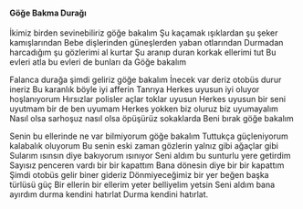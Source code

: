 #### Göğe Bakma Durağı

İkimiz birden sevinebiliriz göğe bakalım
Şu kaçamak ışıklardan şu şeker kamışlarından
Bebe dişlerinden güneşlerden yaban otlarından
Durmadan harcadığım şu gözlerimi al kurtar
Şu aranıp duran korkak ellerimi tut
Bu evleri atla bu evleri de bunları da
Göğe bakalım

Falanca durağa şimdi geliriz göğe bakalım
İnecek var deriz otobüs durur ineriz
Bu karanlık böyle iyi afferin Tanrıya
Herkes uyusun iyi oluyor hoşlanıyorum
Hırsızlar polisler açlar toklar uyusun
Herkes uyusun bir seni uyutmam bir de ben uyumam
Herkes yokken biz oluruz biz uyumayalım
Nasıl olsa sarhoşuz nasıl olsa öpüşürüz sokaklarda
Beni bırak göğe bakalım

Senin bu ellerinde ne var bilmiyorum göğe bakalım
Tuttukça güçleniyorum kalabalık oluyorum
Bu senin eski zaman gözlerin yalnız gibi ağaçlar gibi
Sularım ısınsın diye bakıyorum ısınıyor
Seni aldım bu sunturlu yere getirdim
Sayısız penceren vardı bir bir kapattım
Bana dönesin diye bir bir kapattım
Şimdi otobüs gelir biner gideriz
Dönmiyeceğimiz bir yer beğen başka türlüsü güç
Bir ellerin bir ellerim yeter belliyelim yetsin
Seni aldım bana ayırdım durma kendini hatırlat
Durma kendini hatırlat.